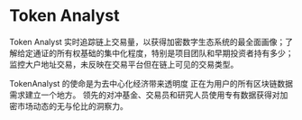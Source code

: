 # 

# Token Analyst

Token Analyst 实时追踪链上交易量，以获得加密数字生态系统的最全面画像；了解给定通证的所有权基础的集中化程度，特别是项目团队和早期投资者持有多少；监控大户地址交易，未反映在交易平台但在链上可见的交易类型。

TokenAnalyst 的使命是为去中心化经济带来透明度
正在为用户的所有区块链数据需求建立一个地方。
领先的对冲基金、交易员和研究人员使用专有数据获得对加密市场动态的无与伦比的洞察力。

